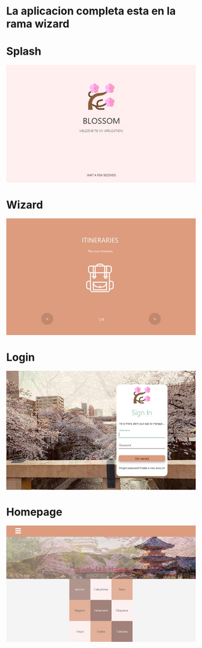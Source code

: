 # La aplicacion completa esta en la rama wizard

# Splash
![](https://github.com/saramt89/LoginJFX/blob/wizard/LoginJFX/splash.JPG)

# Wizard
![](https://github.com/saramt89/LoginJFX/blob/wizard/LoginJFX/wizard.JPG)

# Login
![](https://github.com/saramt89/LoginJFX/blob/wizard/LoginJFX/login.JPG)

# Homepage
![](https://github.com/saramt89/LoginJFX/blob/wizard/LoginJFX/homepage.JPG)
